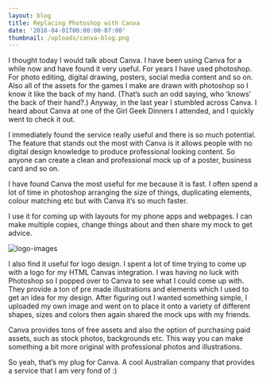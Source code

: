 ```yaml
---
layout: blog
title: Replacing Photoshop with Canva
date: '2016-04-01T00:00:00-07:00'
thumbnail: /uploads/canva-blog.png
---
```

I thought today I would talk about Canva. I have been using Canva for a while now and have found it very useful. For years I have used photoshop. For photo editing, digital drawing, posters, social media content and so on. Also all of the assets for the games I make are drawn with photoshop so I know it like the back of my hand. (That’s such an odd saying, who ‘knows’ the back of their hand?.) Anyway, in the last year I stumbled across Canva. I heard about Canva at one of the Girl Geek Dinners I attended, and I quickly went to check it out. 

I immediately found the service really useful and there is so much potential. The feature that stands out the most with Canva is it allows people with no digital design knowledge to produce professional looking content. So anyone can create a clean and professional mock up of a poster, business card and so on. 

I have found Canva the most useful for me because it is fast. I often spend a lot of time in photoshop arranging the size of things, duplicating elements, colour matching etc but with Canva it’s so much faster.

I use it for coming up with layouts for my phone apps and webpages. I can make multiple copies, change things about and then share my mock to get advice. 

![logo-images](/uploads/logo-ideas-medium.png)

I also find it useful for logo design. I spent a lot of time trying to come up with a logo for my HTML Canvas integration. I was having no luck with Photoshop so I popped over to Canva to see what I could come up with. They provide a ton of pre made illustrations and elements which I used to get an idea for my design. After figuring out I wanted something simple, I uploaded my own image and went on to place it onto a variety of different shapes, sizes and colors then again shared the mock ups with my friends. 

Canva provides tons of free assets and also the option of purchasing paid assets, such as stock photos, backgrounds etc. This way you can make something a bit more original with professional photos and illustrations. 

So yeah, that’s my plug for Canva. A cool Australian company that provides a service that I am very fond of :)
